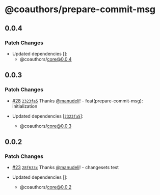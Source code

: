 # @coauthors/prepare-commit-msg

## 0.0.4

### Patch Changes

- Updated dependencies []:
  - @coauthors/core@0.0.4

## 0.0.3

### Patch Changes

- [#28](https://github.com/coauthors/coauthors/pull/28) [`2323fa5`](https://github.com/coauthors/coauthors/commit/2323fa57d31e2af267079efdd2bff7233389596f) Thanks [@manudeli](https://github.com/manudeli)! - feat(prepare-commit-msg): initialization

- Updated dependencies [[`2323fa5`](https://github.com/coauthors/coauthors/commit/2323fa57d31e2af267079efdd2bff7233389596f)]:
  - @coauthors/core@0.0.3

## 0.0.2

### Patch Changes

- [#23](https://github.com/coauthors/coauthors/pull/23) [`28f633c`](https://github.com/coauthors/coauthors/commit/28f633c130b7644c2f3335af64fcb764c0b8bd69) Thanks [@manudeli](https://github.com/manudeli)! - changesets test

- Updated dependencies []:
  - @coauthors/core@0.0.2
